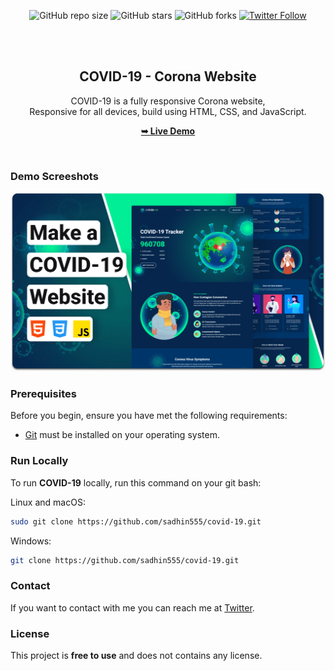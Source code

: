 <div align="center">
  
  ![GitHub repo size](https://img.shields.io/github/repo-size/sadhin555/covid-19)
  ![GitHub stars](https://img.shields.io/github/stars/sadhin555/covid-19?style=social)
  ![GitHub forks](https://img.shields.io/github/forks/sadhin555/covid-19?style=social)
[![Twitter Follow](https://img.shields.io/twitter/follow/sadhin555?style=social)](https://twitter.com/intent/follow?screen_name=sadhin555)

  <br />
  <br />

  <h2 align="center">COVID-19 - Corona Website</h2>

  COVID-19 is a fully responsive Corona website, <br />Responsive for all devices, build using HTML, CSS, and JavaScript.

  <a href="https://sadhin555.github.io/covid-19/"><strong>➥ Live Demo</strong></a>

</div>

<br />

### Demo Screeshots

![COVID-19 Desktop Demo](./readme-images/desktop.png "Desktop Demo")

### Prerequisites

Before you begin, ensure you have met the following requirements:

* [Git](https://git-scm.com/downloads "Download Git") must be installed on your operating system.

### Run Locally

To run **COVID-19** locally, run this command on your git bash:

Linux and macOS:

```bash
sudo git clone https://github.com/sadhin555/covid-19.git
```

Windows:

```bash
git clone https://github.com/sadhin555/covid-19.git
```

### Contact

If you want to contact with me you can reach me at [Twitter](https://www.twitter.com/sadhin555).

### License

This project is **free to use** and does not contains any license.
